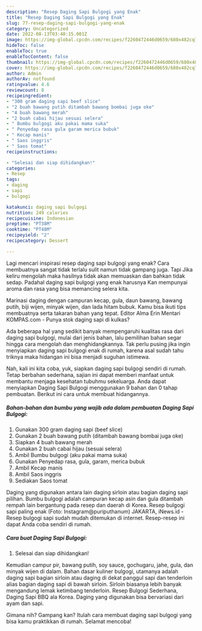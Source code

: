 ```yaml
---
description: "Resep Daging Sapi Bulgogi yang Enak"
title: "Resep Daging Sapi Bulgogi yang Enak"
slug: 77-resep-daging-sapi-bulgogi-yang-enak
category: Uncategorized
date: 2022-08-13T03:40:15.001Z
image: https://img-global.cpcdn.com/recipes/f2260472446d0659/680x482cq70/daging-sapi-bulgogi-foto-resep-utama.jpg
hideToc: false
enableToc: true
enableTocContent: false
thumbnail: https://img-global.cpcdn.com/recipes/f2260472446d0659/680x482cq70/daging-sapi-bulgogi-foto-resep-utama.jpg
cover: https://img-global.cpcdn.com/recipes/f2260472446d0659/680x482cq70/daging-sapi-bulgogi-foto-resep-utama.jpg
author: Admin
authorAv: notfound
ratingvalue: 4.6
reviewcount: 8
recipeingredient:
- "300 gram daging sapi beef slice"
- "2 buah bawang putih ditambah bawang bombai juga oke"
- "4 buah bawang merah"
- "2 buah cabai hijau sesuai selera"
- " Bumbu bulgogi aku pakai mama suka"
- " Penyedap rasa gula garam merica bubuk"
- " Kecap manis"
- " Saos inggris"
- " Saos tomat"
recipeinstructions:

- "Selesai dan siap dihidangkan!"
categories:
- Resep
tags:
- daging
- sapi
- bulgogi

katakunci: daging sapi bulgogi 
nutrition: 249 calories
recipecuisine: Indonesian
preptime: "PT38M"
cooktime: "PT48M"
recipeyield: "2"
recipecategory: Dessert

---
```



Lagi mencari inspirasi resep daging sapi bulgogi yang enak? Cara membuatnya sangat tidak terlalu sulit namun tidak gampang juga. Tapi Jika keliru mengolah maka hasilnya tidak akan memuaskan dan bahkan tidak sedap. Padahal daging sapi bulgogi yang enak harusnya Kan mempunyai aroma dan rasa yang bisa memancing selera kita.


Marinasi daging dengan campuran kecap, gula, daun bawang, bawang putih, biji wijen, minyak wijen, dan lada hitam bubuk. Kamu bisa ikuti tips membuatnya serta takaran bahan yang tepat. Editor Alma Erin Mentari KOMPAS.com - Punya stok daging sapi di kulkas?

Ada beberapa hal yang sedikit banyak mempengaruhi kualitas rasa dari daging sapi bulgogi, mulai dari jenis bahan, lalu pemilihan bahan segar hingga cara mengolah dan menghidangkannya. Tak perlu pusing jika ingin menyiapkan daging sapi bulgogi enak di rumah, karena asal sudah tahu triknya maka hidangan ini bisa menjadi suguhan istimewa.


Nah, kali ini kita coba, yuk, siapkan daging sapi bulgogi sendiri di rumah. Tetap berbahan sederhana, sajian ini dapat memberi manfaat untuk membantu menjaga kesehatan tubuhmu sekeluarga. Anda dapat menyiapkan Daging Sapi Bulgogi menggunakan 9 bahan dan 0 tahap pembuatan. Berikut ini cara untuk membuat hidangannya.

<!--inarticleads1-->

##### Bahan-bahan dan bumbu yang wajib ada dalam pembuatan Daging Sapi Bulgogi:

1. Gunakan 300 gram daging sapi (beef slice)
1. Gunakan 2 buah bawang putih (ditambah bawang bombai juga oke)
1. Siapkan 4 buah bawang merah
1. Gunakan 2 buah cabai hijau (sesuai selera)
1. Ambil  Bumbu bulgogi (aku pakai mama suka)
1. Gunakan  Penyedap rasa, gula, garam, merica bubuk
1. Ambil  Kecap manis
1. Ambil  Saos inggris
1. Sediakan  Saos tomat


Daging yang digunakan antara lain daging sirloin atau bagian daging sapi pilihan. Bumbu bulgogi adalah campuran kecap asin dan gula ditambah rempah lain bergantung pada resep dan daerah di Korea. Resep bulgogi sapi paling enak (Foto: Instagram@puriputhanum) JAKARTA, iNews.id - Resep bulgogi sapi sudah mudah ditemukan di internet. Resep-resep ini dapat Anda coba sendiri di rumah. 

<!--inarticleads2-->

##### Cara buat Daging Sapi Bulgogi:


1. Selesai dan siap dihidangkan!

Kemudian campur pir, bawang putih, soy sauce, gochugaru, jahe, gula, dan minyak wijen di dalam. Bahan dasar kuliner bulgogi, utamanya adalah daging sapi bagian sirloin atau daging di dekat panggul sapi dan tenderloin alias bagian daging sapi di bawah sirloin. Sirloin biasanya lebih banyak mengandung lemak ketimbang tenderloin. Resep Bulgogi Sederhana, Daging Sapi BBQ ala Korea. Daging yang digunakan bisa bervariasi dari ayam dan sapi. 

Gimana nih? Gampang kan? Itulah cara membuat daging sapi bulgogi yang bisa kamu praktikkan di rumah. Selamat mencoba!
